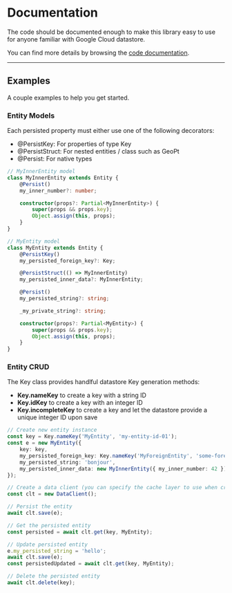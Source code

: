 # Documentation

The code should be documented enough to make this library easy to use for anyone familiar with Google Cloud datastore.

You can find more details by browsing the [code documentation](./lib).

------

## Examples

A couple examples to help you get started.

### Entity Models

Each persisted property must either use one of the following decorators:
- @PersistKey: For properties of type Key
- @PersistStruct: For nested entities / class such as GeoPt
- @Persist: For native types

```typescript
// MyInnerEntity model
class MyInnerEntity extends Entity {
    @Persist()
    my_inner_number?: number;

    constructor(props?: Partial<MyInnerEntity>) {
        super(props && props.key);
        Object.assign(this, props);
    }
}

// MyEntity model
class MyEntity extends Entity {
    @PersistKey()
    my_persisted_foreign_key?: Key;

    @PersistStruct(() => MyInnerEntity)
    my_persisted_inner_data?: MyInnerEntity;

    @Persist()
    my_persisted_string?: string;

    _my_private_string?: string;

    constructor(props?: Partial<MyEntity>) {
        super(props && props.key);
        Object.assign(this, props);
    }
}
```

### Entity CRUD

The Key class provides handlful datastore Key generation methods:
- **Key.nameKey** to create a key with a string ID
- **Key.idKey** to create a key with an integer ID
- **Key.incompleteKey** to create a key and let the datastore provide a unique integer ID upon save

```typescript
// Create new entity instance
const key = Key.nameKey('MyEntity', 'my-entity-id-01');
const e = new MyEntity({
    key: key,
    my_persisted_foreign_key: Key.nameKey('MyForeignEntity', 'some-foreign-id'),
    my_persisted_string: 'bonjour',
    my_persisted_inner_data: new MyInnerEntity({ my_inner_number: 42 }),
});

// Create a data client (you can specify the cache layer to use when creating the client)
const clt = new DataClient();

// Persist the entity
await clt.save(e);

// Get the persisted entity
const persisted = await clt.get(key, MyEntity);

// Update persisted entity
e.my_persisted_string = 'hello';
await clt.save(e);
const persistedUpdated = await clt.get(key, MyEntity);

// Delete the persisted entity
await clt.delete(key);
```
